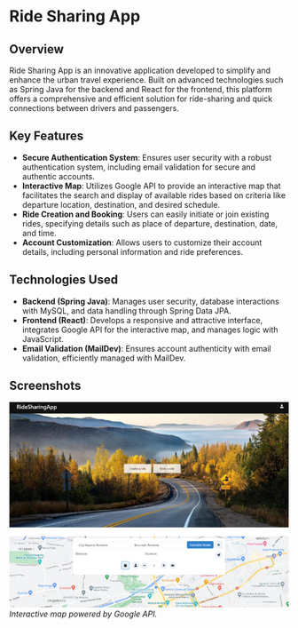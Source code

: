 # Ride Sharing App

## Overview
Ride Sharing App is an innovative application developed to simplify and enhance the urban travel experience. Built on advanced technologies such as Spring Java for the backend and React for the frontend, this platform offers a comprehensive and efficient solution for ride-sharing and quick connections between drivers and passengers.

## Key Features
- **Secure Authentication System**: Ensures user security with a robust authentication system, including email validation for secure and authentic accounts.
- **Interactive Map**: Utilizes Google API to provide an interactive map that facilitates the search and display of available rides based on criteria like departure location, destination, and desired schedule.
- **Ride Creation and Booking**: Users can easily initiate or join existing rides, specifying details such as place of departure, destination, date, and time.
- **Account Customization**: Allows users to customize their account details, including personal information and ride preferences.

## Technologies Used
- **Backend (Spring Java)**: Manages user security, database interactions with MySQL, and data handling through Spring Data JPA.
- **Frontend (React)**: Develops a responsive and attractive interface, integrates Google API for the interactive map, and manages logic with JavaScript.
- **Email Validation (MailDev)**: Ensures account authenticity with email validation, efficiently managed with MailDev.

## Screenshots
![Google API Integration](qqq.png)  
*Interactive map powered by Google API.*
